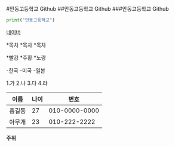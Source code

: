 #안동고등학교 Github
##안동고등학교 Github
###안동고등학교 Github

```python
print("안동고등학교")
```
[네이버](www.naver.com)

*목차
 *목차
  *목차

*빨강
 *주황 
  *노랑

-한국
 -미국
  -일본

1.가
2.나
3.다
4.라

이름 | 나이 | 번호
---|---|---|
홍길동|27|010-0000-0000
아무개|23|010-222-2222

**주위**